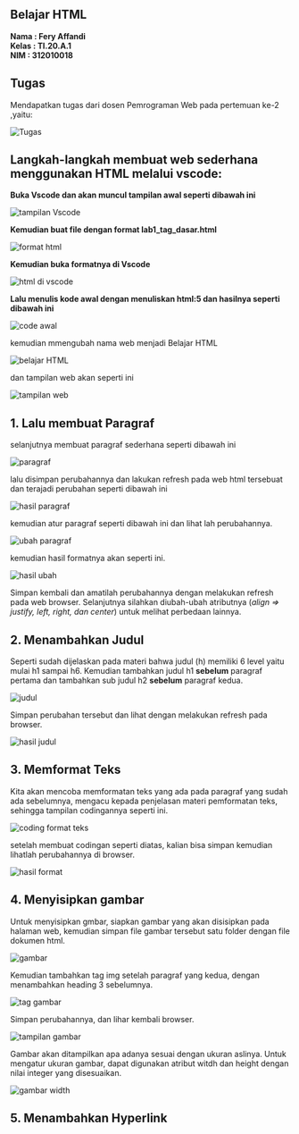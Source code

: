 ## Belajar HTML

**Nama     : Fery Affandi** <br>
**Kelas    : TI.20.A.1**  <br>
**NIM      : 312010018** <br>

## Tugas

Mendapatkan tugas dari dosen Pemrograman Web pada pertemuan ke-2 ,yaitu:

![Tugas](foto/tugas_kuliah.png)

## Langkah-langkah membuat web sederhana menggunakan HTML melalui vscode: <br>

**Buka Vscode dan akan muncul tampilan awal seperti dibawah ini** 

![tampilan Vscode](foto/tampilan_VScode.png)

**Kemudian buat file dengan format lab1_tag_dasar.html** 

![format html](foto/formal_html.png)

**Kemudian buka formatnya di Vscode**

![html di vscode](foto/tampilan_html_vscode.png)

**Lalu menulis kode awal dengan menuliskan html:5 dan hasilnya seperti dibawah ini**

![code awal](foto/code_awal.png)

kemudian mmengubah nama web menjadi Belajar HTML

![belajar HTML](foto/ubah_title.png)

dan tampilan web akan seperti ini

![tampilan web](foto/tampilan_web.png)

## 1. Lalu membuat Paragraf

selanjutnya membuat paragraf sederhana seperti dibawah ini

![paragraf](foto/paragraf.png)

lalu disimpan perubahannya dan lakukan refresh pada web html tersebuat dan terajadi perubahan seperti dibawah ini

![hasil paragraf](foto/hasil_paragraf.png)

kemudian atur paragraf seperti dibawah ini dan lihat lah perubahannya.

![ubah paragraf](foto/ubah_paragraf.png)

kemudian hasil formatnya akan seperti ini.

![hasil ubah](foto/hasil_ubah_paragraf.png)

Simpan kembali dan amatilah perubahannya dengan 
melakukan refresh pada web browser.
Selanjutnya silahkan  diubah-ubah atributnya (<i>align => justify, left, right, dan center</i>) untuk melihat
perbedaan lainnya.

## 2. Menambahkan Judul

Seperti sudah dijelaskan pada materi bahwa judul (h) memiliki 6 level yaitu mulai h1 sampai h6.
Kemudian tambahkan judul h1 <b>sebelum</b> paragraf pertama dan tambahkan sub judul h2 <strong>sebelum</strong>
paragraf kedua.

![judul](foto/judul.png)

Simpan perubahan tersebut dan lihat dengan melakukan refresh pada browser.

![hasil judul](foto/hasil_judul.png)

## 3. Memformat Teks

Kita akan mencoba memformatan teks yang ada pada paragraf yang sudah ada sebelumnya, mengacu kepada
penjelasan materi pemformatan teks, sehingga tampilan codingannya seperti ini.

![coding format teks](foto/codingan_format_teks.png)

setelah membuat codingan seperti diatas, kalian bisa simpan kemudian lihatlah perubahannya di browser.

![hasil format](foto/hasil_format_teks.png)

## 4. Menyisipkan gambar

Untuk menyisipkan gmbar, siapkan gambar yang akan disisipkan pada halaman web, kemudian
simpan file gambar tersebut satu folder dengan file dokumen html.

![gambar](foto/gambar.png)

Kemudian tambahkan tag img setelah paragraf yang kedua, dengan menambahkan heading 3
sebelumnya.

![tag gambar](foto/tag_gambar.png)

Simpan perubahannya, dan lihar kembali browser.

![tampilan gambar](foto/tampilan_logo.png)

Gambar akan ditampilkan apa adanya sesuai dengan ukuran aslinya. Untuk mengatur ukuran
gambar, dapat digunakan atribut witdh dan height dengan nilai integer yang disesuaikan.

![gambar width](foto/gambar_width.png)

## 5. Menambahkan Hyperlink

